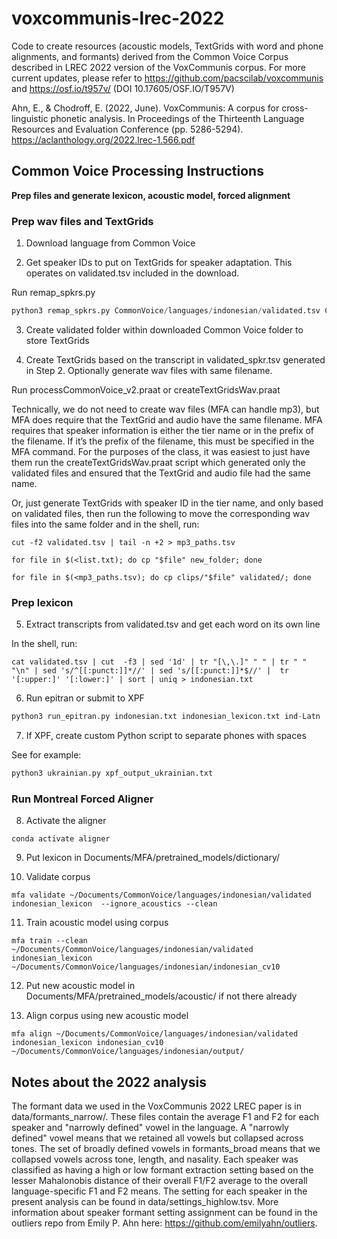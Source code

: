 # voxcommunis-lrec-2022
Code to create resources (acoustic models, TextGrids with word and phone alignments, and formants) derived from the Common Voice Corpus described in LREC 2022 version of the VoxCommunis corpus. For more current updates, please refer to https://github.com/pacscilab/voxcommunis and https://osf.io/t957v/ (DOI 10.17605/OSF.IO/T957V)

Ahn, E., & Chodroff, E. (2022, June). VoxCommunis: A corpus for cross-linguistic phonetic analysis. In Proceedings of the Thirteenth Language Resources and Evaluation Conference (pp. 5286-5294). https://aclanthology.org/2022.lrec-1.566.pdf 

## Common Voice Processing Instructions
**Prep files and generate lexicon, acoustic model, forced alignment**

### Prep wav files and TextGrids

1.	Download language from Common Voice

2.	Get speaker IDs to put on TextGrids for speaker adaptation. This operates on validated.tsv included in the download. 

Run remap_spkrs.py

```python
python3 remap_spkrs.py CommonVoice/languages/indonesian/validated.tsv CommonVoice/languages/indonesian/validated_spkr.tsv
```

3.	Create validated folder within downloaded Common Voice folder to store TextGrids
 
4.	Create TextGrids based on the transcript in validated_spkr.tsv generated in Step 2. Optionally generate wav files with same filename.

Run processCommonVoice_v2.praat or createTextGridsWav.praat

Technically, we do not need to create wav files (MFA can handle mp3), but MFA does require that the TextGrid and audio have the same filename. MFA requires that speaker information is either the tier name or in the prefix of the filename. If it’s the prefix of the filename, this must be specified in the MFA command. For the purposes of the class, it was easiest to just have them run the createTextGridsWav.praat script which generated only the validated files and ensured that the TextGrid and audio file had the same name. 

Or, just generate TextGrids with speaker ID in the tier name, and only based on validated files, then run the following to move the corresponding wav files into the same folder and in the shell, run: 

```console
cut -f2 validated.tsv | tail -n +2 > mp3_paths.tsv

for file in $(<list.txt); do cp "$file" new_folder; done

for file in $(<mp3_paths.tsv); do cp clips/"$file" validated/; done
```
### Prep lexicon

5.	Extract transcripts from validated.tsv and get each word on its own line

In the shell, run:

```console
cat validated.tsv | cut  -f3 | sed '1d' | tr "[\,\.]" " " | tr " " "\n" | sed 's/^[[:punct:]]*//' | sed 's/[[:punct:]]*$//' |  tr '[:upper:]' '[:lower:]' | sort | uniq > indonesian.txt
```

6.	Run epitran or submit to XPF

```python
python3 run_epitran.py indonesian.txt indonesian_lexicon.txt ind-Latn
```

7.	If XPF, create custom Python script to separate phones with spaces
   
See for example:

```python
python3 ukrainian.py xpf_output_ukrainian.txt
```

### Run Montreal Forced Aligner

8.	Activate the aligner

```console
conda activate aligner
```

9.	Put lexicon in Documents/MFA/pretrained_models/dictionary/

10.	Validate corpus

```console
mfa validate ~/Documents/CommonVoice/languages/indonesian/validated indonesian_lexicon  --ignore_acoustics --clean
```

11.	Train acoustic model using corpus 

```console
mfa train --clean ~/Documents/CommonVoice/languages/indonesian/validated indonesian_lexicon ~/Documents/CommonVoice/languages/indonesian/indonesian_cv10
```
12.	Put new acoustic model in Documents/MFA/pretrained_models/acoustic/ if not there already

13.	Align corpus using new acoustic model
    
```console
mfa align ~/Documents/CommonVoice/languages/indonesian/validated indonesian_lexicon indonesian_cv10 ~/Documents/CommonVoice/languages/indonesian/output/
```

## Notes about the 2022 analysis
The formant data we used in the VoxCommunis 2022 LREC paper is in data/formants_narrow/. These files contain the average F1 and F2 for each speaker and "narrowly defined" vowel in the language. A "narrowly defined" vowel means that we retained all vowels but collapsed across tones. The set of broadly defined vowels in formants_broad means that we collapsed vowels across tone, length, and nasality. Each speaker was classified as having a high or low formant extraction setting based on the lesser Mahalonobis distance of their overall F1/F2 average to the overall language-specific F1 and F2 means. The setting for each speaker in the present analysis can be found in data/settings_highlow.tsv. More information about speaker formant setting assignment can be found in the outliers repo from Emily P. Ahn here: https://github.com/emilyahn/outliers. 
